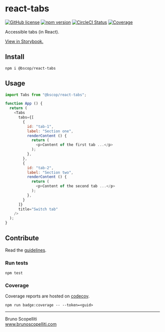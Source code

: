 # react-tabs

[![GitHub license](https://img.shields.io/badge/license-MIT-blue.svg)](https://github.com/brunoscopelliti/react-tabs/blob/main/LICENSE)
[![npm version](https://img.shields.io/npm/v/@bscop/react-tabs.svg?style=flat)](https://www.npmjs.com/package/@bscop/react-tabs)
[![CircleCI Status](https://circleci.com/gh/brunoscopelliti/react-tabs.svg?style=shield&circle-token=:circle-token)](https://circleci.com/gh/brunoscopelliti/react-tabs)
[![Coverage](https://img.shields.io/codecov/c/github/brunoscopelliti/react-tabs)](https://app.codecov.io/gh/brunoscopelliti/react-tabs/)

Accessible tabs (in React).

[View in Storybook.](https://brunoscopelliti.github.io/react-tabs)

## Install

```
npm i @bscop/react-tabs
```

## Usage

```js
import Tabs from "@bscop/react-tabs";

function App () {
  return (
    <Tabs 
      tabs={[
        {
          id: "tab-1",
          label: "Section one",
          renderContent () {
            return (
              <p>Content of the first tab ...</p>
            );
          },
        },
        {
          id: "tab-2",
          label: "Section two",
          renderContent () {
            return (
              <p>Content of the second tab ...</p>
            );
          },
        }
      ]}
      title="Switch tab"
    />
  );
}
```

## Contribute

Read the [guidelines](./CONTRIBUTING.md).

### Run tests

```
npm test
```

### Coverage

Coverage reports are hosted on [codecov](https://codecov.io/).

```
npm run badge:coverage -- --token=<guid>
```

---

Bruno Scopelliti\
www.brunoscopelliti.com

